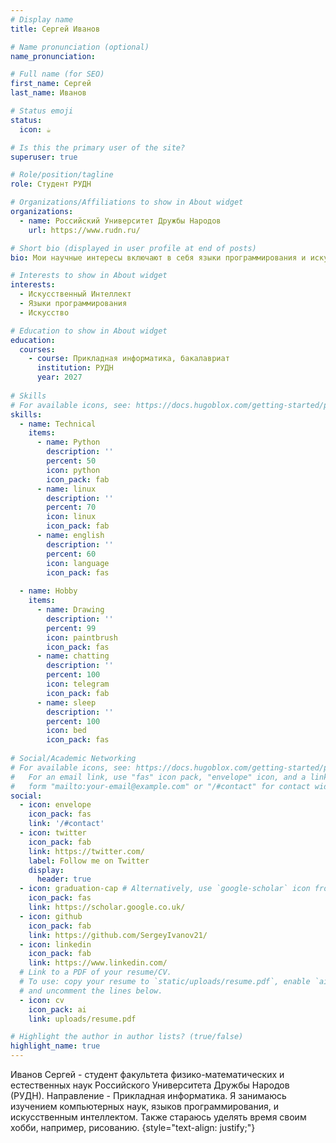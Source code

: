 ```yaml
---
# Display name
title: Сергей Иванов

# Name pronunciation (optional)
name_pronunciation: 

# Full name (for SEO)
first_name: Сергей
last_name: Иванов

# Status emoji
status:
  icon: ☕️

# Is this the primary user of the site?
superuser: true

# Role/position/tagline
role: Студент РУДН

# Organizations/Affiliations to show in About widget
organizations:
  - name: Российский Университет Дружбы Народов
    url: https://www.rudn.ru/

# Short bio (displayed in user profile at end of posts)
bio: Мои научные интересы включают в себя языки программирования и искусственный интеллект.

# Interests to show in About widget
interests:
  - Искусственный Интеллект
  - Языки программирования
  - Искусство

# Education to show in About widget
education:
  courses:
    - course: Прикладная информатика, бакалавриат
      institution: РУДН
      year: 2027
  
# Skills
# For available icons, see: https://docs.hugoblox.com/getting-started/page-builder/#icons
skills:
  - name: Technical
    items:
      - name: Python
        description: ''
        percent: 50
        icon: python
        icon_pack: fab
      - name: linux
        description: ''
        percent: 70
        icon: linux
        icon_pack: fab
      - name: english
        description: ''
        percent: 60
        icon: language
        icon_pack: fas
        
  - name: Hobby
    items:
      - name: Drawing
        description: ''
        percent: 99
        icon: paintbrush
        icon_pack: fas
      - name: chatting
        description: ''
        percent: 100
        icon: telegram
        icon_pack: fab
      - name: sleep
        description: ''
        percent: 100
        icon: bed
        icon_pack: fas
  
# Social/Academic Networking
# For available icons, see: https://docs.hugoblox.com/getting-started/page-builder/#icons
#   For an email link, use "fas" icon pack, "envelope" icon, and a link in the
#   form "mailto:your-email@example.com" or "/#contact" for contact widget.
social:
  - icon: envelope
    icon_pack: fas
    link: '/#contact'
  - icon: twitter
    icon_pack: fab
    link: https://twitter.com/
    label: Follow me on Twitter
    display:
      header: true
  - icon: graduation-cap # Alternatively, use `google-scholar` icon from `ai` icon pack
    icon_pack: fas
    link: https://scholar.google.co.uk/
  - icon: github
    icon_pack: fab
    link: https://github.com/SergeyIvanov21/
  - icon: linkedin
    icon_pack: fab
    link: https://www.linkedin.com/
  # Link to a PDF of your resume/CV.
  # To use: copy your resume to `static/uploads/resume.pdf`, enable `ai` icons in `params.yaml`,
  # and uncomment the lines below.
  - icon: cv
    icon_pack: ai
    link: uploads/resume.pdf

# Highlight the author in author lists? (true/false)
highlight_name: true
---
```


Иванов Сергей - студент факультета физико-математических и естественных наук Российского Университета Дружбы Народов (РУДН). Направление - Прикладная информатика. Я занимаюсь изучением компьютерных наук, языков программирования, и искусственным интеллектом. Также стараюсь уделять время своим хобби, например, рисованию.
{style="text-align: justify;"}
